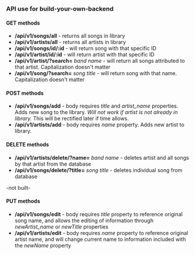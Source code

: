 ### API use for build-your-own-backend

#### GET methods

* **/api/v1/songs/all** - returns all songs in library
* **/api/v1/artists/all** - returns all artists in library
* **/api/v1/songs/id/:id** - will return song with that specific ID
* **/api/v1/artist/id/:id** - will return artist with that specific ID
* **/api/v1/artist/?search=** *band name* - will return all songs attributed to that artist. Capitalization doesn't matter
* **/api/v1/song/?search=** *song title* - will return song with that name. Capitalization doesn't matter

#### POST methods
* **/api/v1/songs/add** - body requires *title* and *artist_name* properties. Adds new song to the library. *Will not work if artist is not already in library.* This will be rectified later if time allows.
* **/api/v1/artists/add** - body requires *name* property. Adds new artist to library.

#### DELETE methods
* **/api/v1/artists/delete/?name=** *band name* - deletes artist and all songs by that artist from the database
* **/api/v1/songs/delete/?title=** *song title* - deletes individual song from database

-not built-

#### PUT methods
* **/api/v1/songs/edit** - body requires *title* property to reference original song name, and allows the editing of information through *newArtist_name* or *newTitle* properties
* **/api/v1/artists/edit** - body requires *name* property to reference original artist name, and will change current name to information included with the *newName* property
